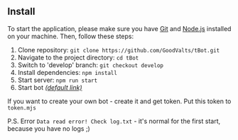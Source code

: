 ## Install

To start the application, please make sure you have [Git](https://git-scm.com) and [Node.js](https://nodejs.org) installed on your machine. Then, follow these steps:

1. Clone repository: `git clone https://github.com/GoodValts/tBot.git`
1. Navigate to the project directory: `cd tBot`
1. Switch to 'develop' branch: `git checkout develop`
1. Install dependencies: `npm install`
1. Start server: `npm run start`
1. Start bot _[(default link)](https://t.me/str_repeater_bot)_

If you want to create your own bot - create it and get token. Put this token to `token.mjs`

P.S. Error `Data read error! Check log.txt` - it's normal for the first start, because you have no logs ;)
